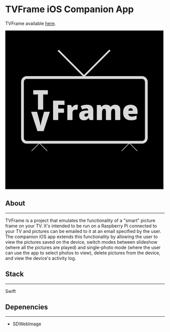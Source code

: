 # TVFrame iOS Companion App

TVFrame available [here](https://github.com/jdalamo/TVFrame).

![TVFrame Logo](media/TVFrame.png)

## About
---
TVFrame is a project that emulates the functionality of a "smart" picture frame on your TV.  It's intended to be run on a Raspberry Pi connected to your TV and pictures can be emailed to it at an email specified by the user.  The companion iOS app extends this functionality by allowing the user to view the pictures saved on the device, switch modes between slideshow (where all the pictures are played) and single-photo mode (where the user can use the app to select photos to view), delete pictures from the device, and view the device's activity log.

## Stack
---
Swift

## Depenencies
---
- SDWebImage